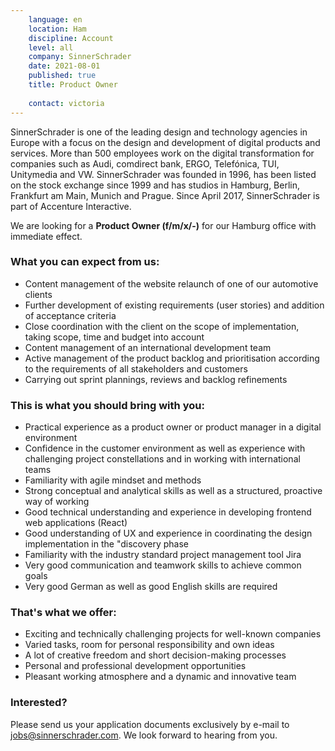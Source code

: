 ```yaml
---
    language: en
    location: Ham
    discipline: Account
    level: all
    company: SinnerSchrader
    date: 2021-08-01
    published: true
    title: Product Owner
    
    contact: victoria
---
```


SinnerSchrader is one of the leading design and technology agencies in Europe with a focus on the design and development of digital products and services. More than 500 employees work on the digital transformation for companies such as Audi, comdirect bank, ERGO, Telefónica, TUI, Unitymedia and VW. SinnerSchrader was founded in 1996, has been listed on the stock exchange since 1999 and has studios in Hamburg, Berlin, Frankfurt am Main, Munich and Prague. Since April 2017, SinnerSchrader is part of Accenture Interactive.

We are looking for a **Product Owner (f/m/x/-)** for our Hamburg office with immediate effect.

### What you can expect from us:

- Content management of the website relaunch of one of our automotive clients
- Further development of existing requirements (user stories) and addition of acceptance criteria
- Close coordination with the client on the scope of implementation, taking scope, time and budget into account
- Content management of an international development team
- Active management of the product backlog and prioritisation according to the requirements of all stakeholders and customers
- Carrying out sprint plannings, reviews and backlog refinements

### This is what you should bring with you:

- Practical experience as a product owner or product manager in a digital environment
- Confidence in the customer environment as well as experience with challenging project constellations and in working with international teams
- Familiarity with agile mindset and methods
- Strong conceptual and analytical skills as well as a structured, proactive way of working
- Good technical understanding and experience in developing frontend web applications (React)
- Good understanding of UX and experience in coordinating the design implementation in the "discovery phase
- Familiarity with the industry standard project management tool Jira
- Very good communication and teamwork skills to achieve common goals
- Very good German as well as good English skills are required

### That's what we offer:

- Exciting and technically challenging projects for well-known companies
- Varied tasks, room for personal responsibility and own ideas
- A lot of creative freedom and short decision-making processes
- Personal and professional development opportunities
- Pleasant working atmosphere and a dynamic and innovative team

### Interested?

Please send us your application documents exclusively by e-mail to <jobs@sinnerschrader.com>. We look forward to hearing from you.
